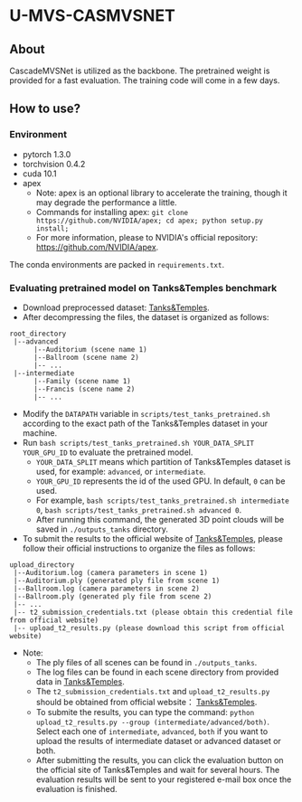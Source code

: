 # U-MVS-CASMVSNET

## About

CascadeMVSNet is utilized as the backbone.
The pretrained weight is provided for a fast evaluation.
The training code will come in a few days.

## How to use?

### Environment

 - pytorch 1.3.0
 - torchvision 0.4.2
 - cuda 10.1
 - apex
   - Note: apex is an optional library to accelerate the training, though it may degrade the performance a little.
   - Commands for installing apex: `git clone https://github.com/NVIDIA/apex; cd apex; python setup.py install;`
   - For more information, please to NVIDIA's official repository: https://github.com/NVIDIA/apex.

The conda environments are packed in `requirements.txt`.

### Evaluating pretrained model on Tanks&Temples benchmark

 - Download preprocessed dataset: [Tanks&Temples](https://drive.google.com/file/d/1gAfmeoGNEFl9dL4QcAU4kF0BAyTd-r8Z/view).
 - After decompressing the files, the dataset is organized as follows:

```
root_directory
 |--advanced
      |--Auditorium (scene name 1)
      |--Ballroom (scene name 2)
      |-- ...
 |--intermediate
      |--Family (scene name 1)
      |--Francis (scene name 2)
      |-- ...
```
 - Modify the `DATAPATH` variable in `scripts/test_tanks_pretrained.sh` according to the exact path of the Tanks&Temples dataset in your machine.
 - Run `bash scripts/test_tanks_pretrained.sh YOUR_DATA_SPLIT YOUR_GPU_ID` to evaluate the pretrained model.
    - `YOUR_DATA_SPLIT` means which partition of Tanks&Temples dataset is used, for example: `advanced`, or `intermediate`.
    - `YOUR_GPU_ID` represents the id of the used GPU. In default, `0` can be used.
    - For example, `bash scripts/test_tanks_pretrained.sh intermediate 0`, `bash scripts/test_tanks_pretrained.sh advanced 0`.
    - After running this command, the generated 3D point clouds will be saved in `./outputs_tanks` directory.
 - To submit the results to the official website of [Tanks&Temples](https://www.tanksandtemples.org/), please follow their official instructions to organize the files as follows:

```
upload_directory
 |--Auditorium.log (camera parameters in scene 1)
 |--Auditorium.ply (generated ply file from scene 1)
 |--Ballroom.log (camera parameters in scene 2)
 |--Ballroom.ply (generated ply file from scene 2)
 |-- ...
 |-- t2_submission_credentials.txt (please obtain this credential file from official website)
 |-- upload_t2_results.py (please download this script from official website)
```
 - Note:
   - The ply files of all scenes can be found in `./outputs_tanks`.
   - The log files can be found in each scene directory from provided data in [Tanks&Temples](https://drive.google.com/file/d/1gAfmeoGNEFl9dL4QcAU4kF0BAyTd-r8Z/view).
   - The `t2_submission_credentials.txt` and `upload_t2_results.py` should be obtained from official website： [Tanks&Temples](https://www.tanksandtemples.org/).
   - To submite the results, you can type the command: `python upload_t2_results.py --group (intermediate/advanced/both)`. Select each one of `intermediate`, `advanced`, `both` if you want to upload the results of intermediate dataset or advanced dataset or both.
   - After submitting the results, you can click the evaluation button on the official site of Tanks&Temples and wait for several hours. The evaluation results will be sent to your registered e-mail box once the evaluation is finished.
